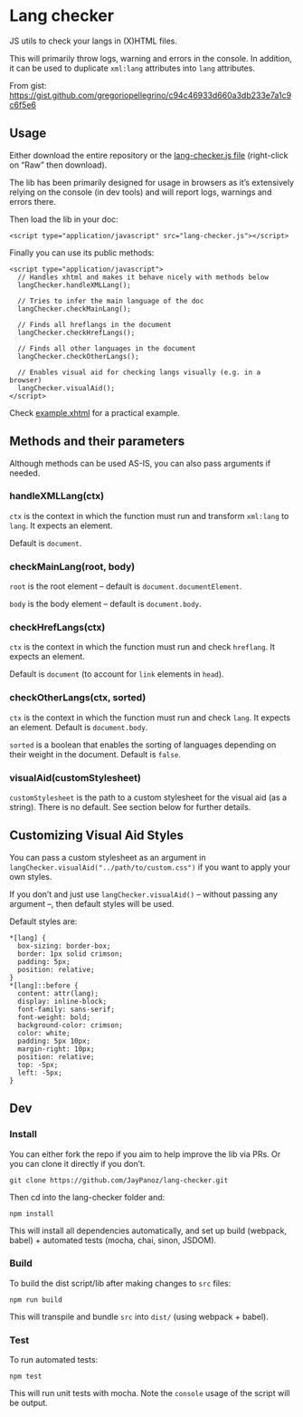 # Lang checker

JS utils to check your langs in (X)HTML files.

This will primarily throw logs, warning and errors in the console. In addition, it can be used to duplicate `xml:lang` attributes into `lang` attributes.

From gist: https://gist.github.com/gregoriopellegrino/c94c46933d660a3db233e7a1c9c6f5e6

## Usage

Either download the entire repository or the [lang-checker.js file](dist/lang-checker.js) (right-click on “Raw” then download).

The lib has been primarily designed for usage in browsers as it’s extensively relying on the console (in dev tools) and will report logs, warnings and errors there.

Then load the lib in your doc:

```
<script type="application/javascript" src="lang-checker.js"></script>
```

Finally you can use its public methods:

```
<script type="application/javascript">
  // Handles xhtml and makes it behave nicely with methods below
  langChecker.handleXMLLang();

  // Tries to infer the main language of the doc
  langChecker.checkMainLang();

  // Finds all hreflangs in the document
  langChecker.checkHrefLangs();

  // Finds all other languages in the document
  langChecker.checkOtherLangs();

  // Enables visual aid for checking langs visually (e.g. in a browser)
  langChecker.visualAid();
</script>
```

Check [example.xhtml](example.xhtml) for a practical example.

## Methods and their parameters

Although methods can be used AS-IS, you can also pass arguments if needed.

### handleXMLLang(ctx)

`ctx` is the context in which the function must run and transform `xml:lang` to `lang`. It expects an element.

Default is `document`.

### checkMainLang(root, body)

`root` is the root element – default is `document.documentElement`.

`body` is the body element – default is `document.body`.

### checkHrefLangs(ctx)

`ctx` is the context in which the function must run and check `hreflang`. It expects an element.

Default is `document` (to account for `link` elements in `head`).

### checkOtherLangs(ctx, sorted)

`ctx` is the context in which the function must run and check `lang`. It expects an element. Default is `document.body`.

`sorted` is a boolean that enables the sorting of languages depending on their weight in the document. Default is `false`.

### visualAid(customStylesheet)

`customStylesheet` is the path to a custom stylesheet for the visual aid (as a string). There is no default. See section below for further details.

## Customizing Visual Aid Styles

You can pass a custom stylesheet as an argument in `langChecker.visualAid("../path/to/custom.css")` if you want to apply your own styles. 

If you don’t and just use `langChecker.visualAid()` – without passing any argument –, then default styles will be used.

Default styles are: 

```
*[lang] {
  box-sizing: border-box;
  border: 1px solid crimson;
  padding: 5px;
  position: relative;
}
*[lang]::before {
  content: attr(lang);
  display: inline-block;
  font-family: sans-serif;
  font-weight: bold;
  background-color: crimson;
  color: white;
  padding: 5px 10px;
  margin-right: 10px;
  position: relative;
  top: -5px;
  left: -5px;
}
```

## Dev

### Install

You can either fork the repo if you aim to help improve the lib via PRs. Or you can clone it directly if you don’t.

```
git clone https://github.com/JayPanoz/lang-checker.git
```

Then cd into the lang-checker folder and: 

```
npm install
```

This will install all dependencies automatically, and set up build (webpack, babel) + automated tests (mocha, chai, sinon, JSDOM).

### Build

To build the dist script/lib after making changes to `src` files:

```
npm run build
```

This will transpile and bundle `src` into `dist/` (using webpack + babel).

### Test

To run automated tests: 

```
npm test
```

This will run unit tests with mocha. Note the `console` usage of the script will be output.